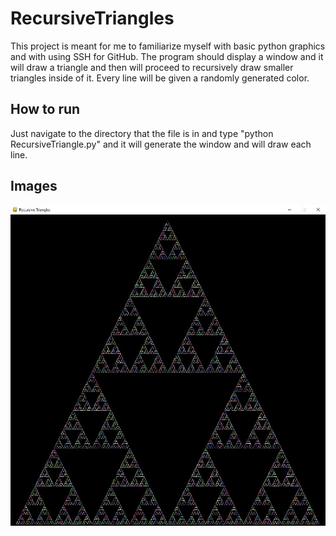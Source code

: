 # RecursiveTriangles
This project is meant for me to familiarize myself with basic python graphics and with using SSH for GitHub. The program should display a window and it will draw a triangle and then will proceed to recursively draw smaller triangles inside of it. Every line will be given a randomly generated color.

## How to run
Just navigate to the directory that the file is in and type "python RecursiveTriangle.py" and it will generate the window and will draw each line.

## Images
![Output](output.jpg)
